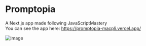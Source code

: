 # **Promptopia**
 A Next.js app made following JavaScriptMastery <br>
You can see the app here: https://promptopia-macpli.vercel.app/

![image](https://github.com/user-attachments/assets/091e2a6d-88c2-4c1f-b3af-8a6d10cba70c)
